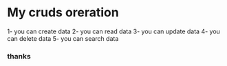 <h1>My cruds oreration </h1>
1- you can create data
2- you can read data 
3- you can update data
4- you can delete data
5- you can search data
<h3>thanks</h3>
